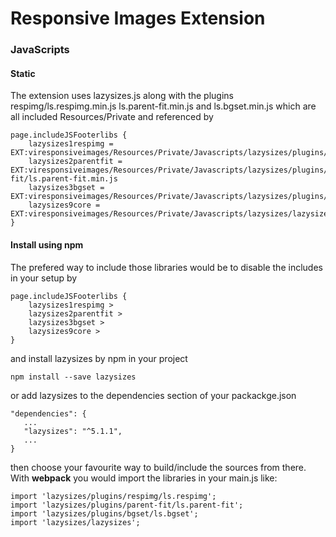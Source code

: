 Responsive Images Extension
===

### JavaScripts

#### Static

The extension uses lazysizes.js along with the plugins respimg/ls.respimg.min.js ls.parent-fit.min.js
and ls.bgset.min.js which are all included Resources/Private and referenced by

```
page.includeJSFooterlibs {
	lazysizes1respimg = EXT:viresponsiveimages/Resources/Private/Javascripts/lazysizes/plugins/respimg/ls.respimg.min.js
	lazysizes2parentfit = EXT:viresponsiveimages/Resources/Private/Javascripts/lazysizes/plugins/parent-fit/ls.parent-fit.min.js
	lazysizes3bgset = EXT:viresponsiveimages/Resources/Private/Javascripts/lazysizes/plugins/bgset/ls.bgset.min.js
	lazysizes9core = EXT:viresponsiveimages/Resources/Private/Javascripts/lazysizes/lazysizes.min.js
}
```

#### Install using npm

The prefered way to include those libraries would be to disable the includes in your setup by

```
page.includeJSFooterlibs {
	lazysizes1respimg >
	lazysizes2parentfit >
	lazysizes3bgset >
	lazysizes9core >
}
```

and install lazysizes by npm in your project

```
npm install --save lazysizes
```

or add lazysizes to the dependencies section of your packackge.json

```
"dependencies": {
   ...
   "lazysizes": "^5.1.1",
   ...
}
```

then choose your favourite way to build/include the sources from there.
With **webpack** you would import the libraries in your main.js like:

```
import 'lazysizes/plugins/respimg/ls.respimg';
import 'lazysizes/plugins/parent-fit/ls.parent-fit';
import 'lazysizes/plugins/bgset/ls.bgset';
import 'lazysizes/lazysizes';
```
